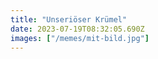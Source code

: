 ```yaml
---
title: "Unseriöser Krümel"
date: 2023-07-19T08:32:05.690Z
images: ["/memes/mit-bild.jpg"]
---
```

